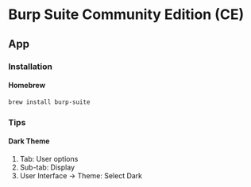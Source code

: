 # Burp Suite Community Edition (CE)

<!--
https://app.pluralsight.com/paths/skill/web-security-testing-with-burp-suite
-->

## App

### Installation

#### Homebrew

```sh
brew install burp-suite
```

### Tips

#### Dark Theme

1. Tab: User options
2. Sub-tab: Display
3. User Interface -> Theme: Select Dark

